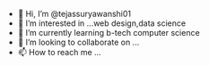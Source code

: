 - 👋 Hi, I’m @tejassuryawanshi01
- 👀 I’m interested in ...web design,data science
- 🌱 I’m currently learning b-tech computer science
- 💞️ I’m looking to collaborate on ...
- 📫 How to reach me ...

<!---
tejassuryawanshi01/tejassuryawanshi01 is a ✨ special ✨ repository because its `README.md` (this file) appears on your GitHub profile.
You can click the Preview link to take a look at your changes.
--->
